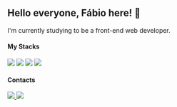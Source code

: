 <h2>Hello everyone, Fábio here! 👋</h2>

I'm currently studying to be a front-end web developer.

#### My Stacks

<div dir="auto">
  <picture>
    <img
      src="https://img.shields.io/badge/HTML5-E34F26?style=for-the-badge&logo=html5&logoColor=white"
      style="max-width: 100%"
    />
  </picture>
  <picture>
    <img
      src="https://img.shields.io/badge/CSS3-1572B6?style=for-the-badge&logo=css3&logoColor=white"
      style="max-width: 100%"
    />
  </picture>
  <picture>
    <img
      src="https://img.shields.io/badge/JavaScript-323330?style=for-the-badge&logo=javascript&logoColor=F7DF1E"
      style="max-width: 100%"
    />
  </picture>
 <!-- <picture>
    <img
      src="https://img.shields.io/badge/React-20232A?style=for-the-badge&logo=react&logoColor=61DAFB"
      style="max-width: 100%"
    />
  </picture> -->
  <picture>
    <img
      src="https://img.shields.io/badge/Node.js-339933?style=for-the-badge&logo=nodedotjs&logoColor=white"
      style="max-width: 100%"
    />
  </picture>
</div>

#### Contacts

<div dir="auto">
  <a target="_blank" href="https://www.linkedin.com/in/fabio-s-54949096/">
    <img
      src="https://img.shields.io/badge/LinkedIn-0077B5?style=for-the-badge&logo=linkedin&logoColor=white"
      style="max-width: 100%"
    />
  </a>
  <a target="_blank" href="mailto:fabio.szam@gmail.com">
    <img
      src="https://img.shields.io/badge/Gmail-D14836?style=for-the-badge&logo=gmail&logoColor=white"
      style="max-width: 100%"
    />
  </a>
</div>

<!--
Here are some ideas to get you started:

- 🔭 I’m currently working on ...
- 🌱 I’m currently learning ...
- 👯 I’m looking to collaborate on ...
- 🤔 I’m looking for help with ...
- 💬 Ask me about ...
- 📫 How to reach me: ...
- 😄 Pronouns: ...
- ⚡ Fun fact: ...
-->
